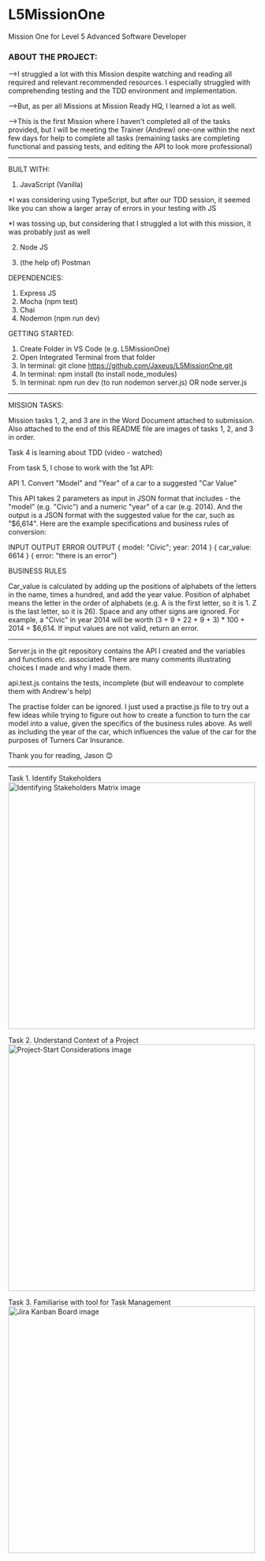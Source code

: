 # L5MissionOne

Mission One for Level 5 Advanced Software Developer

<h3>ABOUT THE PROJECT:</h3>

-->I struggled a lot with this Mission despite watching and reading all required and relevant recommended resources. I especially struggled with comprehending testing and the TDD environment and implementation.

-->But, as per all Missions at Mission Ready HQ, I learned a lot as well.

-->This is the first Mission where I haven't completed all of the tasks provided, but I will be meeting the Trainer (Andrew) one-one within the next few days for help to complete all tasks (remaining tasks are completing functional and passing tests, and editing the API to look more professional)

__________________________________

BUILT WITH:
1. JavaScript (Vanilla)

*I was considering using TypeScript, but after our TDD session, it seemed like you can show a larger array of errors in your testing with JS

*I was tossing up, but considering that I struggled a lot with this mission, it was probably just as well

2. Node JS

3. (the help of) Postman

DEPENDENCIES:

1. Express JS
2. Mocha (npm test)
3. Chai
4. Nodemon (npm run dev)

GETTING STARTED:

1. Create Folder in VS Code (e.g. L5MissionOne)
2. Open Integrated Terminal from that folder
3. In terminal: git clone https://github.com/Jaxeus/L5MissionOne.git
4. In terminal: npm install (to install node_modules)
5. In terminal: npm run dev (to run nodemon server.js) OR node server.js

______________________________________

MISSION TASKS:

Mission tasks 1, 2, and 3 are in the Word Document attached to submission. Also attached to the end of this README file are images of tasks 1, 2, and 3 in order. 

Task 4 is learning about TDD (video - watched)

From task 5, I chose to work with the 1st API:

API 1. Convert "Model" and "Year" of a car to a suggested "Car Value"

This API takes 2 parameters as input in JSON format that includes - the "model" (e.g. "Civic") and a numeric "year" of a car (e.g. 2014).  And the output is a JSON format with the suggested value for the car, such as "$6,614".  Here are the example specifications and business rules of conversion:

INPUT	OUTPUT	ERROR OUTPUT
{ model: "Civic"; year: 2014 }	{ car_value: 6614 }	{ error: "there is an error"}
 

BUSINESS RULES

Car_value is calculated by adding up the positions of alphabets of the letters in the name, times a hundred, and add the year value.  Position of alphabet means the letter in the order of alphabets (e.g. A is the first letter, so it is 1.  Z is the last letter, so it is 26).  Space and any other signs are ignored.   For example, a "Civic" in year 2014 will be worth (3 + 9 + 22 + 9 + 3) * 100 + 2014 = $6,614.  If input values are not valid, return an error.

______________________________________

Server.js in the git repository contains the API I created and the variables and functions etc. associated. There are many comments illustrating choices I made and why I made them. 

api.test.js contains the tests, incomplete (but will endeavour to complete them with Andrew's help)

The practise folder can be ignored. I just used a practise.js file to try out a few ideas while trying to figure out how to create a function to turn the car model into a value, given the specifics of the business rules above. As well as including the year of the car, which influences the value of the car for the purposes of Turners Car Insurance.

Thank you for reading,
Jason 😊

________________________________________

Task 1. Identify Stakeholders
<br />
<img width="500" alt="Identifying Stakeholders Matrix image" src="https://github.com/Jaxeus/L5MissionOne/assets/140988744/ec8970c8-e796-45dc-bd4b-55a5923e1563">

Task 2. Understand Context of a Project
<br />
<img width="500" alt="Project-Start Considerations image" src="https://github.com/Jaxeus/L5MissionOne/assets/140988744/cb7e3f4e-4450-4c78-9a8d-0ed0354e2a32">

Task 3. Familiarise with tool for Task Management
<br />
<img width="500" alt="Jira Kanban Board image" src="https://github.com/Jaxeus/L5MissionOne/assets/140988744/1e842ed7-6e11-4709-82f2-609f77d0905e">
